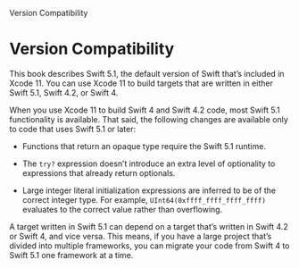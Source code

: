  Version Compatibility

Version Compatibility
=====================

This book describes Swift 5.1, the default version of Swift that’s included in Xcode 11. You can use Xcode 11 to build targets that are written in either Swift 5.1, Swift 4.2, or Swift 4.

When you use Xcode 11 to build Swift 4 and Swift 4.2 code, most Swift 5.1 functionality is available. That said, the following changes are available only to code that uses Swift 5.1 or later:

*   Functions that return an opaque type require the Swift 5.1 runtime.
    
*   The `try?` expression doesn’t introduce an extra level of optionality to expressions that already return optionals.
    
*   Large integer literal initialization expressions are inferred to be of the correct integer type. For example, `UInt64(0xffff_ffff_ffff_ffff)` evaluates to the correct value rather than overflowing.
    

A target written in Swift 5.1 can depend on a target that’s written in Swift 4.2 or Swift 4, and vice versa. This means, if you have a large project that’s divided into multiple frameworks, you can migrate your code from Swift 4 to Swift 5.1 one framework at a time.
